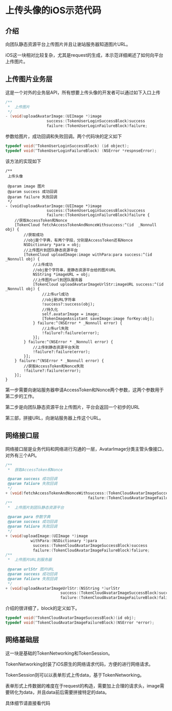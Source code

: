 # 上传头像的iOS示范代码

## 介绍

向团队静态资源平台上传图片并且让谢站服务器知道图片URL。

iOS这一块相对比较复杂，尤其是request的生成，本示范详细阐述了如何向平台上传图片。

## 上传图片业务层

这是一个对外的业务层API，所有想要上传头像的开发者可以通过如下入口上传

```objective-c
/**
 *  上传图片
 */
- (void)uploadAvatarImage:(UIImage *)image
                  success:(TokenUserLoginSuccessBlock)success
                  failure:(TokenUserLoginFailureBlock)failure;
```

参数给图片，成功回调和失败回调。两个代码块的定义如下

```objective-c
typedef void(^TokenUserLoginSuccessBlock) (id object);
typedef void(^TokenUserLoginFailureBlock) (NSError *respnseError);
```

该方法的实现如下

``` 
/**
 上传头像
 
 @param image 图片
 @param success 成功回调
 @param failure 失败回调
 */
- (void)uploadAvatarImage:(UIImage *)image
                  success:(TokenUserLoginSuccessBlock)success
                  failure:(TokenUserLoginFailureBlock)failure {
    //获取AccessToken和Nonce
    [TokenCloud fetchAccessTokenAndNonceWithsuccess:^(id  _Nonnull obj) {
        //获取成功
        //obj是个字典，有两个字段，分别是AccessToken还有Nonce
        NSDictionary *para = obj;
        //上传图片到团队静态资源平台
        [TokenCloud uploadImage:image withPara:para success:^(id  _Nonnull obj) {
            //上传成功
            //obj是个字符串，是静态资源平台给的图片URL
            NSString *imageURL = obj;
            //上传图片url到团队服务器
            [TokenCloud uploadAvatarImageUrlStr:imageURL success:^(id  _Nonnull obj) {
                //上传url成功
                //obj是URL字符串
                !success?:success(obj);
                //持久化
                self.avatarImage = image;
                [TokenImageAssistant saveImage:image forKey:obj];
            } failure:^(NSError * _Nonnull error) {
                //上传url失败
                !failure?:failure(error);
            }];
        } failure:^(NSError * _Nonnull error) {
            //上传到静态资源平台失败
            !failure?:failure(error);
        }];
    } failure:^(NSError * _Nonnull error) {
        //获取AccessToken和Nonce失败
        !failure?:failure(error);
    }];
}
```

第一步需要向谢站服务器申请AccessToken和Nonce两个参数，这两个参数用于第二步的工作。

第二步是向团队静态资源平台上传图片，平台会返回一个初步的URL

第三部，拼接URL，向谢站服务器上传这个URL。

## 网络接口层

网络接口层是业务代码和网络进行沟通的一层，AvatarImage分类主管头像接口，对外有三个API。

```objective-c
/**
 *  获取AccessToken和Nonce

 @param success 成功回调
 @param faliure 失败回调
 */
+ (void)fetchAccessTokenAndNonceWithsuccess:(TokenCloudAvatarImageSuccessBlock)success
                                    failure:(TokenCloudAvatarImageFailureBlock)faliure;
/**
 *  上传图片到团队静态资源平台
 
 @param para 参数字典
 @param success 成功回调
 @param faliure 失败回调
 */
+ (void)uploadImage:(UIImage *)image
           withPara:(NSDictionary *)para
            success:(TokenCloudAvatarImageSuccessBlock)success
            failure:(TokenCloudAvatarImageFailureBlock)faliure;
/**
 *  上传图片URL到服务器
 
 @param urlStr 图片URL
 @param success 成功回调
 @param faliure 失败回调
 */
+ (void)uploadAvatarImageUrlStr:(NSString *)urlStr
                        success:(TokenCloudAvatarImageSuccessBlock)success
                        failure:(TokenCloudAvatarImageFailureBlock)faliure;
```

介绍的很详细了，block的定义如下。

```objective-c
typedef void(^TokenCloudAvatarImageSuccessBlock)(id obj);
typedef void(^TokenCloudAvatarImageFailureBlock)(NSError *error);
```

## 网络基础层

这一块是基础的TokenNetworking和TokenSession。

TokenNetworking封装了iOS原生的网络请求代码，方便的进行网络请求。

TokenSession则可以以表单形式上传data，基于TokenNetworking。

表单形式上传数据的难度在于request的构造，需要加上合理的请求头，image需要转化为data，并且data前后需要拼接特定的data。

具体细节请直接看代码